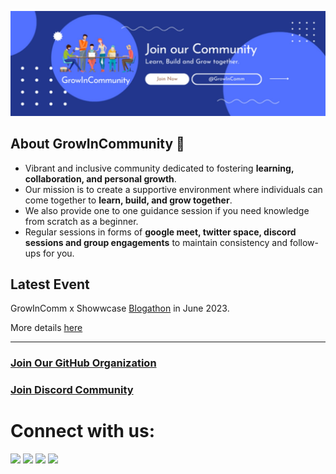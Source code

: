![.](https://github.com/GrowInCommunity/Branding/blob/main/Assets/Banner-coverphoto.jpg)
## About GrowInCommunity 🚀
* Vibrant and inclusive community dedicated to fostering **learning, collaboration, and personal growth**.
* Our mission is to create a supportive environment where individuals can come together to **learn, build, and grow together**.
* We also provide one to one guidance session if you need knowledge from scratch as a beginner.
* Regular sessions in forms of **google meet, twitter space, discord sessions and group engagements** to maintain consistency and follow-ups for you.

## Latest Event
GrowInComm x Showwcase [Blogathon](https://twitter.com/GrowInComm/status/1668158321881219073?s=20) in June 2023. 

More details [here]( https://twitter.com/GrowInComm/status/1667473287440658433?s=20)

---

### [Join Our GitHub Organization]( https://github.com/GrowInCommunity/support/issues/new?assignees=&labels=Invite+me+to+the+organization&projects=&template=invitation.yml&title=Please+invite+me+to+the+GitHub+Community+Organization)
### [Join Discord Community](https://discord.gg/m5anDXXF)

# Connect with us:

<a href="https://discord.gg/m5anDXXFr3"><img src="https://img.icons8.com/color/2x/discord--v2.png" height="60px"></img></a>
<a href="https://github.com/GrowInCommunity"><img src="https://user-images.githubusercontent.com/91791257/235086411-9ec7aa5e-c095-44ce-b9e6-57b3bc3fead2.png" height="60px"></img></a>
<a href="https://twitter.com/GrowInComm"><img src="https://user-images.githubusercontent.com/91791257/235086530-ee5255ba-6a47-464c-8830-7ca0388b373d.png" height="60px"></img></a>
<a href="https://www.linkedin.com/company/growincommunity/?viewAsMember=true"><img src="https://img.icons8.com/fluency/2x/linkedin.png" height="60px"></img></a>
